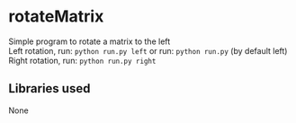 # rotateMatrix
Simple program to rotate a matrix to the left  
Left rotation, run: `python run.py left` or run: `python run.py` (by default left)  
Right rotation, run: `python run.py right`  

## Libraries used
None